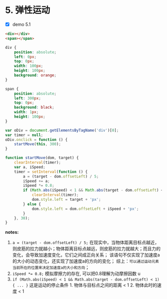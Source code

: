 # 5. 弹性运动

- [x] demo 5.1

```html
<div></div>
<span></span>
```

```css
div {
    position: absolute;
    left: 0px;
    top: 0px;
    width: 100px;
    height: 100px;
    background: orange;
}

span {
    position: absolute;
    left: 300px;
    top: 0px;
    background: black;
    width: 1px;
    height: 100px;
}
```

```js
var oDiv = document.getElementsByTagName('div')[0];
var timer = null;
oDiv.onclick = function () {
    startMove(this, 300);
}

function startMove(dom, target) {
    clearInterval(timer);
    var a, iSpeed;
    timer = setInterval(function () {
        a = (target - dom.offsetLeft) / 5;
        iSpeed += a;
        iSpeed *= 0.8;
        if (Math.abs(iSpeed) < 1 && Math.abs(target - dom.offsetLeft) < 1) {
            clearInterval(timer);
            dom.style.left = target + 'px';
        } else {
            dom.style.left = dom.offsetLeft + iSpeed + 'px';
        }
    }, 30);
}
```

**notes:**

1. `a = (target - dom.offsetLeft) / 5;`
    在现实中，当物体距离目标点越近，则皮筋的拉力就越小；物体距离目标点越远，则皮筋的拉力就越大；而且力的变化，会导致加速度变化，它们之间成正向关系；
    该语句不仅实现了加速度a的大小的动态变化，还实现了加速度a的方向的变化；
    综上：`可以通过运动元素当前所在的位置来决定加速度a的大小和方向`；
2. `iSpeed *= 0.8;` 模拟摩擦力的存在, 可以把0.8理解为动摩擦因数 u
3. `if (Math.abs(iSpeed) < 1 && Math.abs(target - dom.offsetLeft) < 1) { ... }` 这是运动的停止条件
        1. 物体与目标点之间的距离 < 1
        2. 物体此时的速度 < 1
